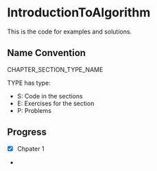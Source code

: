 # IntroductionToAlgorithm
This is the code for examples and solutions.

## Name Convention
CHAPTER_SECTION_TYPE_NAME

TYPE has type:
* S: Code in the sections
* E: Exercises for the section
* P: Problems

## Progress
- [x] Chpater 1
- 